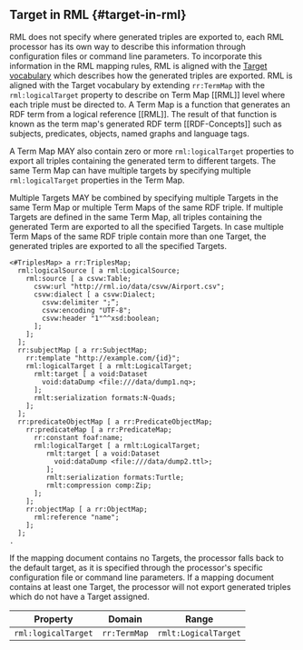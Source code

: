 ## Target in RML {#target-in-rml}

RML does not specify where generated triples are exported to, 
each RML processor has its own way to describe this information 
through configuration files or command line parameters. 
To incorporate this information in the RML mapping rules, 
RML is aligned with the 
[Target vocabulary](http://semweb.mmlab.be/ns/rml-target#)
which describes how the generated triples are exported. 
RML is aligned with the Target vocabulary 
by extending `rr:TermMap` with the `rml:logicalTarget` property 
to describe on Term Map [[RML]] level where each triple must be directed to. 
A Term Map is a function that generates an RDF term 
from a logical reference [[RML]].
The result of that function is known as the term map's generated 
RDF term [[RDF-Concepts]] 
such as subjects, predicates, objects, named graphs and language tags.

A Term Map MAY also contain zero or more `rml:logicalTarget` properties 
to export all triples containing the generated term to different targets. 
The same Term Map can have multiple targets by specifying 
multiple `rml:logicalTarget` properties in the Term Map. 

Multiple Targets MAY be combined by specifying multiple Targets 
in the same Term Map or multiple Term Maps of the same RDF triple. 
If multiple Targets are defined in the same Term Map, 
all triples containing the generated Term are exported 
to all the specified Targets. 
In case multiple Term Maps of the same RDF triple contain more than one Target, 
the generated triples are exported to all the specified Targets.

```turtle "example": " "
<#TriplesMap> a rr:TriplesMap;
  rml:logicalSource [ a rml:LogicalSource;
    rml:source [ a csvw:Table;
      csvw:url "http://rml.io/data/csvw/Airport.csv";
      csvw:dialect [ a csvw:Dialect;
        csvw:delimiter ";”;
        csvw:encoding "UTF-8";
        csvw:header "1"^^xsd:boolean;
      ];
    ];
  ];
  rr:subjectMap [ a rr:SubjectMap;
    rr:template "http://example.com/{id}";
    rml:logicalTarget [ a rmlt:LogicalTarget;
      rmlt:target [ a void:Dataset
        void:dataDump <file:///data/dump1.nq>;
      ];
      rmlt:serialization formats:N-Quads;
    ];
  ];
  rr:predicateObjectMap [ a rr:PredicateObjectMap;
    rr:predicateMap [ a rr:PredicateMap;
      rr:constant foaf:name;
      rml:logicalTarget [ a rmlt:LogicalTarget;
         rmlt:target [ a void:Dataset
           void:dataDump <file:///data/dump2.ttl>;
         ];
         rmlt:serialization formats:Turtle;
         rmlt:compression comp:Zip;
      ];
    ];
    rr:objectMap [ a rr:ObjectMap;
      rml:reference "name";
    ];
  ];
.
```

If the mapping document contains no Targets, 
the processor falls back to the default target, 
as it is specified through the processor's 
specific configuration file or command line parameters. 
If a mapping document contains at least one Target, 
the processor will not export generated triples 
which do not have a Target assigned.

| Property            | Domain       | Range                |
| ------------------- | ------------ | -------------------- |
| `rml:logicalTarget` | `rr:TermMap` | `rmlt:LogicalTarget` |

